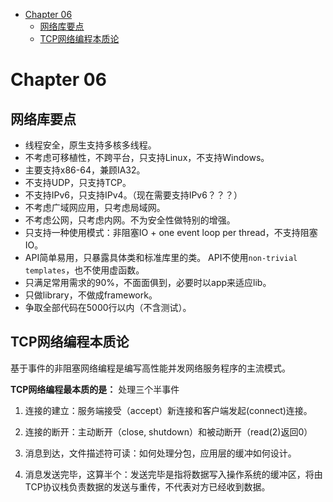 - [Chapter 06](#chapter-06) 
  - [网络库要点](#网络库要点)
  - [TCP网络编程本质论](#tcp网络编程本质论)

# Chapter 06

## 网络库要点

- 线程安全，原生支持多核多线程。
- 不考虑可移植性，不跨平台，只支持Linux，不支持Windows。
- 主要支持x86-64，兼顾IA32。
- 不支持UDP，只支持TCP。
- 不支持IPv6，只支持IPv4。（现在需要支持IPv6？？？）
- 不考虑广域网应用，只考虑局域网。
- 不考虑公网，只考虑内网。不为安全性做特别的增强。
- 只支持一种使用模式：非阻塞IO + one event loop per thread，不支持阻塞IO。
- API简单易用，只暴露具体类和标准库里的类。 API不使用`non-trivial templates`，也不使用虚函数。
- 只满足常用需求的90%，不面面俱到，必要时以app来适应lib。
- 只做library，不做成framework。
- 争取全部代码在5000行以内（不含测试）。

## TCP网络编程本质论

基于事件的非阻塞网络编程是编写高性能并发网络服务程序的主流模式。

**TCP网络编程最本质的是：** 处理三个半事件

1. 连接的建立：服务端接受（accept）新连接和客户端发起(connect)连接。

2. 连接的断开：主动断开（close, shutdown）和被动断开（read(2)返回0）

3. 消息到达，文件描述符可读：如何处理分包，应用层的缓冲如何设计。

4. 消息发送完毕，这算半个：发送完毕是指将数据写入操作系统的缓冲区，将由TCP协议栈负责数据的发送与重传，不代表对方已经收到数据。

  
